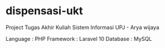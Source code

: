 # dispensasi-ukt
Project Tugas Akhir Kuliah Sistem Informasi UPJ - Arya wijaya

Language : PHP
Framework : Laravel 10
Database : MySQL
